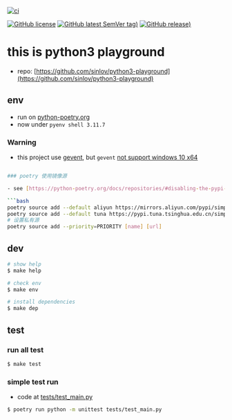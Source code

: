 [![ci](https://github.com/sinlov/python3-playground/actions/workflows/ci.yml/badge.svg)](https://github.com/sinlov/python3-playground/actions/workflows/ci.yml)

[![GitHub license](https://img.shields.io/github/license/sinlov/python3-playground)](https://github.com/sinlov/python3-playground)
[![GitHub latest SemVer tag)](https://img.shields.io/github/v/tag/sinlov/python3-playground)](https://github.com/sinlov/python3-playground/tags)
[![GitHub release)](https://img.shields.io/github/v/release/sinlov/python3-playground)](https://github.com/sinlov/python3-playground/releases)

# this is python3 playground

- repo: [https://github.com/sinlov/python3-playground](https://github.com/sinlov/python3-playground)

## env

- run on [python-poetry.org](https://python-poetry.org/docs/)
- now under `pyenv shell 3.11.7`

### Warning

- this project use [gevent](https://www.gevent.org/), but `gevent` [not support windows 10 x64](https://github.com/gevent/gevent/issues/1918)

```bash

### poetry 使用镜像源

- see [https://python-poetry.org/docs/repositories/#disabling-the-pypi-repository](https://python-poetry.org/docs/repositories/#disabling-the-pypi-repository)

```bash
poetry source add --default aliyun https://mirrors.aliyun.com/pypi/simple
poetry source add --default tuna https://pypi.tuna.tsinghua.edu.cn/simple/
# 设置私有源
poetry source add --priority=PRIORITY [name] [url]
```

## dev

```bash
# show help
$ make help

# check env
$ make env

# install dependencies
$ make dep
```

## test

### run all test

```bash
$ make test
```

### simple test run

- code at [tests/test_main.py](tests/test_main.py)

```bash
$ poetry run python -m unittest tests/test_main.py
```
